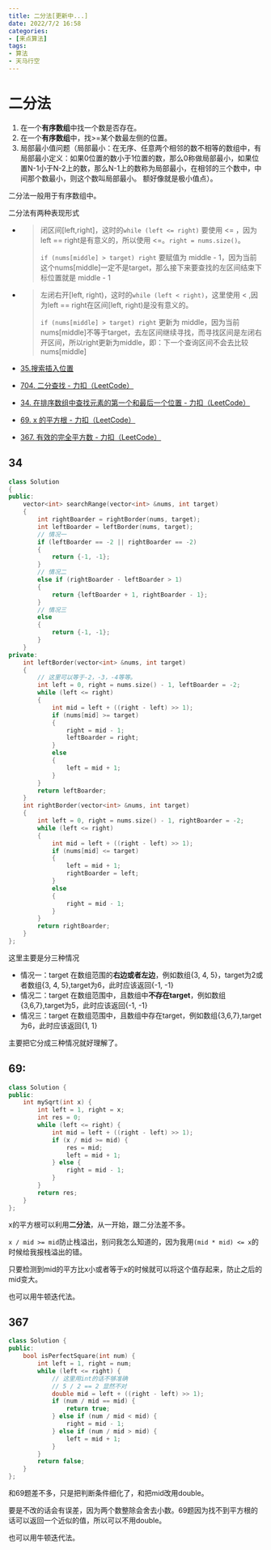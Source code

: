 ```yaml
---
title: 二分法[更新中...]
date: 2022/7/2 16:58
categories:
- [来点算法]
tags:
- 算法
- 天马行空
---
```

# 二分法

1. 在一个**有序数组**中找一个数是否存在。
2. 在一个**有序数组**中，找>=某个数最左侧的位置。
3. 局部最小值问题（局部最小：在无序、任意两个相邻的数不相等的数组中，有局部最小定义：如果0位置的数小于1位置的数，那么0称做局部最小，如果位置N-1小于N-2上的数，那么N-1上的数称为局部最小，在相邻的三个数中，中间那个数最小，则这个数叫局部最小。 额好像就是极小值点）。

二分法一般用于有序数组中。

二分法有两种表现形式

- >  闭区间[left,right]，这时的`while (left <= right)` 要使用 <= ，因为left == right是有意义的，所以使用 <=。`right = nums.size()`。
  >
  > `if (nums[middle] > target) right` 要赋值为 middle - 1，因为当前这个nums[middle]一定不是target，那么接下来要查找的左区间结束下标位置就是 middle - 1

- > 左闭右开[left, right)，这时的`while (left < right)`，这里使用 < ,因为left == right在区间[left, right)是没有意义的。
  >
  > `if (nums[middle] > target) right` 更新为 middle，因为当前nums[middle]不等于target，去左区间继续寻找，而寻找区间是左闭右开区间，所以right更新为middle，即：下一个查询区间不会去比较nums[middle]

- [35.搜索插入位置](https://programmercarl.com/0035.搜索插入位置.html)
- [704. 二分查找 - 力扣（LeetCode）](https://leetcode.cn/problems/binary-search/)

- [34. 在排序数组中查找元素的第一个和最后一个位置 - 力扣（LeetCode）](https://leetcode.cn/problems/find-first-and-last-position-of-element-in-sorted-array/)
- [69. x 的平方根 - 力扣（LeetCode）](https://leetcode.cn/problems/sqrtx/)
- [367. 有效的完全平方数 - 力扣（LeetCode）](https://leetcode.cn/problems/valid-perfect-square/)

## 34

```cpp
class Solution
{
public:
    vector<int> searchRange(vector<int> &nums, int target)
    {
        int rightBoarder = rightBorder(nums, target);
        int leftBoarder = leftBorder(nums, target);
        // 情况一
        if (leftBoarder == -2 || rightBoarder == -2)
        {
            return {-1, -1};
        }
        // 情况二
        else if (rightBoarder - leftBoarder > 1)
        {
            return {leftBoarder + 1, rightBoarder - 1};
        }
        // 情况三
        else
        {
            return {-1, -1};
        }
    }
private:
    int leftBorder(vector<int> &nums, int target)
    {
        // 这里可以等于-2，-3，-4等等。
        int left = 0, right = nums.size() - 1, leftBoarder = -2;
        while (left <= right)
        {
            int mid = left + ((right - left) >> 1);
            if (nums[mid] >= target)
            {
                right = mid - 1;
                leftBoarder = right;
            }
            else
            {
                left = mid + 1;
            }
        }
        return leftBoarder;
    }
    int rightBorder(vector<int> &nums, int target)
    {
        int left = 0, right = nums.size() - 1, rightBoarder = -2;
        while (left <= right)
        {
            int mid = left + ((right - left) >> 1);
            if (nums[mid] <= target)
            {
                left = mid + 1;
                rightBoarder = left;
            }
            else
            {
                right = mid - 1;
            }
        }
        return rightBoarder;
    }
};
```

这里主要是分三种情况

- 情况一：target 在数组范围的**右边或者左边**，例如数组{3, 4, 5}，target为2或者数组{3, 4, 5},target为6，此时应该返回{-1, -1}
- 情况二：target 在数组范围中，且数组中**不存在target**，例如数组{3,6,7},target为5，此时应该返回{-1, -1}
- 情况三：target 在数组范围中，且数组中存在target，例如数组{3,6,7},target为6，此时应该返回{1, 1}

主要把它分成三种情况就好理解了。

## 69:

```cpp
class Solution {
public:
    int mySqrt(int x) {
        int left = 1, right = x;
        int res = 0;
        while (left <= right) {
            int mid = left + ((right - left) >> 1);
            if (x / mid >= mid) {
                res = mid;
                left = mid + 1;
            } else {
                right = mid - 1;
            }
        }
        return res;
    }
};
```

x的平方根可以利用**二分法**，从一开始，跟二分法差不多。

`x / mid >= mid`防止栈溢出，别问我怎么知道的，因为我用`(mid * mid) <= x`的时候给我报栈溢出的错。

只要检测到mid的平方比x小或者等于x的时候就可以将这个值存起来，防止之后的mid变大。

也可以用牛顿迭代法。

## 367

```cpp
class Solution {
public:
    bool isPerfectSquare(int num) {
        int left = 1, right = num;
        while (left <= right) {
            // 这里用int的话不够准确
            // 5 / 2 == 2 显然不对
            double mid = left + ((right - left) >> 1);
            if (num / mid == mid) {
                return true;
            } else if (num / mid < mid) {
                right = mid - 1; 
            } else if (num / mid > mid) {
                left = mid + 1;
            }
        }
        return false;
    }
};
```

和69题差不多，只是把判断条件细化了，和把mid改用double。

要是不改的话会有误差，因为两个数整除会舍去小数。69题因为找不到平方根的话可以返回一个近似的值，所以可以不用double。

也可以用牛顿迭代法。
